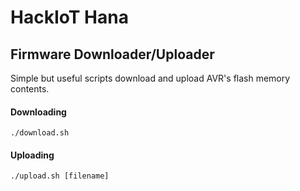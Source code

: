 HackIoT Hana
=
## Firmware Downloader/Uploader
Simple but useful scripts download and upload AVR's flash memory contents.

#### Downloading
    ./download.sh
    
#### Uploading
    ./upload.sh [filename]
